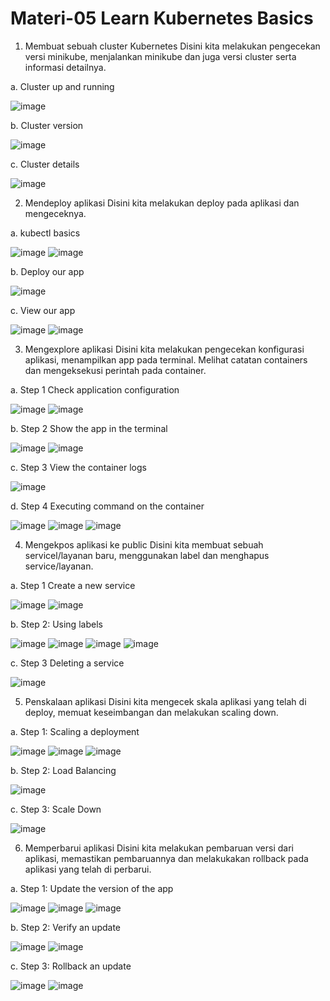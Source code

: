 # Materi-05 Learn Kubernetes Basics

1. Membuat sebuah cluster Kubernetes Disini kita melakukan pengecekan versi minikube, menjalankan minikube dan juga versi cluster serta informasi detailnya.

a. Cluster up and running

![image](https://github.com/reyhanfernanda/uas-tcc/blob/master/materi-05/gambar-01.png)

b. Cluster version

![image](https://github.com/reyhanfernanda/uas-tcc/blob/master/materi-05/gambar-02.png)

c. Cluster details

![image](https://github.com/reyhanfernanda/uas-tcc/blob/master/materi-05/gambar-03.png)

2. Mendeploy aplikasi Disini kita melakukan deploy pada aplikasi dan mengeceknya. 

a. kubectl basics

![image](https://github.com/reyhanfernanda/uas-tcc/blob/master/materi-05/gambar-05.png)
![image](https://github.com/reyhanfernanda/uas-tcc/blob/master/materi-05/gambar-04.png)

b. Deploy our app

![image](https://github.com/reyhanfernanda/uas-tcc/blob/master/materi-05/gambar-06.png)

c. View our app

![image](https://github.com/reyhanfernanda/uas-tcc/blob/master/materi-05/gambar-07.png)
![image](https://github.com/reyhanfernanda/uas-tcc/blob/master/materi-05/gambar-08.png)

3. Mengexplore aplikasi Disini kita melakukan pengecekan konfigurasi aplikasi, menampilkan app pada terminal. Melihat catatan containers dan mengeksekusi perintah pada container. 

a. Step 1 Check application configuration

![image](https://github.com/reyhanfernanda/uas-tcc/blob/master/materi-05/gambar-09.png)
![image](https://github.com/reyhanfernanda/uas-tcc/blob/master/materi-05/gambar-10.png)

b. Step 2 Show the app in the terminal

![image](https://github.com/reyhanfernanda/uas-tcc/blob/master/materi-05/gambar-11.png)
![image](https://github.com/reyhanfernanda/uas-tcc/blob/master/materi-05/gambar-12.png)

c. Step 3 View the container logs

![image](https://github.com/reyhanfernanda/uas-tcc/blob/master/materi-05/gambar-13.png)

d. Step 4 Executing command on the container

![image](https://github.com/reyhanfernanda/uas-tcc/blob/master/materi-05/gambar-14.png)
![image](https://github.com/reyhanfernanda/uas-tcc/blob/master/materi-05/gambar-15.png)
![image](https://github.com/reyhanfernanda/uas-tcc/blob/master/materi-05/gambar-16.png)


4. Mengekpos aplikasi ke public Disini kita membuat sebuah servicel/layanan baru, menggunakan label dan menghapus service/layanan.

a. Step 1 Create a new service

![image](https://github.com/reyhanfernanda/uas-tcc/blob/master/materi-05/gambar-17.png)
![image](https://github.com/reyhanfernanda/uas-tcc/blob/master/materi-05/gambar-18.png)

b. Step 2: Using labels

![image](https://github.com/reyhanfernanda/uas-tcc/blob/master/materi-05/gambar-19.png)
![image](https://github.com/reyhanfernanda/uas-tcc/blob/master/materi-05/gambar-20.png)
![image](https://github.com/reyhanfernanda/uas-tcc/blob/master/materi-05/gambar-21.png)
![image](https://github.com/reyhanfernanda/uas-tcc/blob/master/materi-05/gambar-22.png)

c. Step 3 Deleting a service

![image](https://github.com/reyhanfernanda/uas-tcc/blob/master/materi-05/gambar-23.png)

5. Penskalaan aplikasi Disini kita mengecek skala aplikasi yang telah di deploy, memuat keseimbangan dan melakukan scaling down.

a. Step 1: Scaling a deployment

![image](https://github.com/reyhanfernanda/uas-tcc/blob/master/materi-05/gambar-24.png)
![image](https://github.com/reyhanfernanda/uas-tcc/blob/master/materi-05/gambar-25.png)
![image](https://github.com/reyhanfernanda/uas-tcc/blob/master/materi-05/gambar-27.png)

b. Step 2: Load Balancing

![image](https://github.com/reyhanfernanda/uas-tcc/blob/master/materi-05/gambar-28.png)

c. Step 3: Scale Down

![image](https://github.com/reyhanfernanda/uas-tcc/blob/master/materi-05/gambar-29.png)

6. Memperbarui aplikasi Disini kita melakukan pembaruan versi dari aplikasi, memastikan pembaruannya dan melakukakan rollback pada aplikasi yang telah di perbarui. 

a. Step 1: Update the version of the app

![image](https://github.com/reyhanfernanda/uas-tcc/blob/master/materi-05/gambar-30.png)
![image](https://github.com/reyhanfernanda/uas-tcc/blob/master/materi-05/gambar-31.png)
![image](https://github.com/reyhanfernanda/uas-tcc/blob/master/materi-05/gambar-32.png)

b. Step 2: Verify an update

![image](https://github.com/reyhanfernanda/uas-tcc/blob/master/materi-05/gambar-33.png)
![image](https://github.com/reyhanfernanda/uas-tcc/blob/master/materi-05/gambar-34.png)

c. Step 3: Rollback an update

![image](https://github.com/reyhanfernanda/uas-tcc/blob/master/materi-05/gambar-35.png)
![image](https://github.com/reyhanfernanda/uas-tcc/blob/master/materi-05/gambar-36.png)


